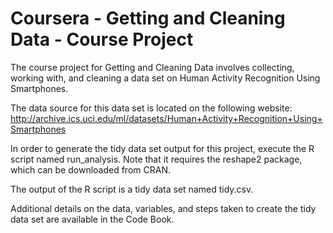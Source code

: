 # Coursera - Getting and Cleaning Data - Course Project

The course project for Getting and Cleaning Data involves collecting, working 
with, and cleaning a data set on Human Activity Recognition Using Smartphones.

The data source for this data set is located on the following website:
http://archive.ics.uci.edu/ml/datasets/Human+Activity+Recognition+Using+Smartphones

In order to generate the tidy data set output for this project, execute the R 
script named run_analysis. Note that it requires the reshape2 package, which 
can be downloaded from CRAN.

The output of the R script is a tidy data set named tidy.csv.

Additional details on the data, variables, and steps taken to create the 
tidy data set are available in the Code Book.